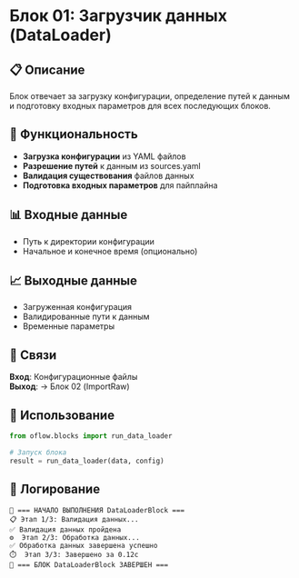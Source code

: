 # Блок 01: Загрузчик данных (DataLoader)

## 📋 Описание

Блок отвечает за загрузку конфигурации, определение путей к данным и подготовку входных параметров для всех последующих блоков.

## 🔧 Функциональность

- **Загрузка конфигурации** из YAML файлов
- **Разрешение путей** к данным из sources.yaml
- **Валидация существования** файлов данных
- **Подготовка входных параметров** для пайплайна

## 📊 Входные данные

- Путь к директории конфигурации
- Начальное и конечное время (опционально)

## 📈 Выходные данные

- Загруженная конфигурация
- Валидированные пути к данным
- Временные параметры

## 🔗 Связи

**Вход**: Конфигурационные файлы  
**Выход**: → Блок 02 (ImportRaw)

## 🚀 Использование

```python
from oflow.blocks import run_data_loader

# Запуск блока
result = run_data_loader(data, config)
```

## 📝 Логирование

```
🚀 === НАЧАЛО ВЫПОЛНЕНИЯ DataLoaderBlock ===
📋 Этап 1/3: Валидация данных...
✅ Валидация данных пройдена
⚙️  Этап 2/3: Обработка данных...
✅ Обработка данных завершена успешно
⏱️  Этап 3/3: Завершено за 0.12с
🎉 === БЛОК DataLoaderBlock ЗАВЕРШЕН ===
```
